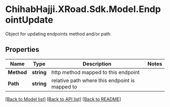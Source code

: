 # ChihabHajji.XRoad.Sdk.Model.EndpointUpdate
Object for updating endpoints method and/or path

## Properties

Name | Type | Description | Notes
------------ | ------------- | ------------- | -------------
**Method** | **string** | http method mapped to this endpoint | 
**Path** | **string** | relative path where this endpoint is mapped to | 

[[Back to Model list]](../README.md#documentation-for-models) [[Back to API list]](../README.md#documentation-for-api-endpoints) [[Back to README]](../README.md)

